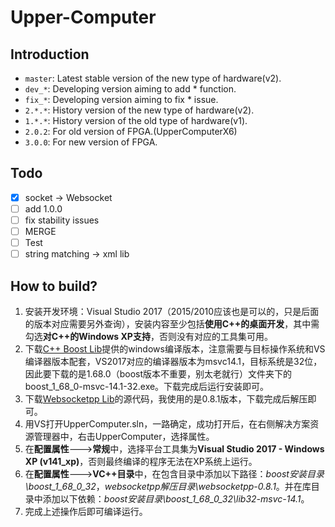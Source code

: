 # Upper-Computer

## Introduction
- `master`: Latest stable version of the new type of hardware(v2).
- `dev_*`: Developing version aiming to add * function.
- `fix_*`: Developing version aiming to fix * issue.
- `2.*.*`: History version of the new type of hardware(v2).
- `1.*.*`: History version of the old type of hardware(v1).
- `2.0.2`: For old version of FPGA.(UpperComputerX6)
- `3.0.0`: For new version of FPGA.

## Todo
- [x] socket -> Websocket
- [ ] add 1.0.0
- [ ] fix stability issues
- [ ] MERGE
- [ ] Test
- [ ] string matching -> xml lib

## How to build?

1. 安装开发环境：Visual Studio 2017（2015/2010应该也是可以的，只是后面的版本对应需要另外查询），安装内容至少包括**使用C++的桌面开发**，其中需勾选**对C++的Windows XP支持**，否则没有对应的工具集可用。
2. 下载[C++ Boost Lib](https://sourceforge.net/projects/boost/files/boost-binaries/)提供的windows编译版本，注意需要与目标操作系统和VS编译器版本配套，VS2017对应的编译器版本为msvc14.1，目标系统是32位，因此要下载的是1.68.0（boost版本不重要，别太老就行）文件夹下的boost_1_68_0-msvc-14.1-32.exe。下载完成后运行安装即可。
3. 下载[Websocketpp Lib](https://github.com/zaphoyd/websocketpp/releases)的源代码，我使用的是0.8.1版本，下载完成后解压即可。
4. 用VS打开UpperComputer.sln，一路确定，成功打开后，在右侧解决方案资源管理器中，右击UpperComputer，选择属性。
5. 在**配置属性**--->**常规**中，选择平台工具集为**Visual Studio 2017 - Windows XP (v141_xp)**，否则最终编译的程序无法在XP系统上运行。
6. 在**配置属性**--->**VC++目录**中，在包含目录中添加以下路径：*boost安装目录\boost_1_68_0_32*，*websocketpp解压目录\websocketpp-0.8.1*。并在库目录中添加以下依赖：*boost安装目录\boost_1_68_0_32\lib32-msvc-14.1*。
7. 完成上述操作后即可编译运行。